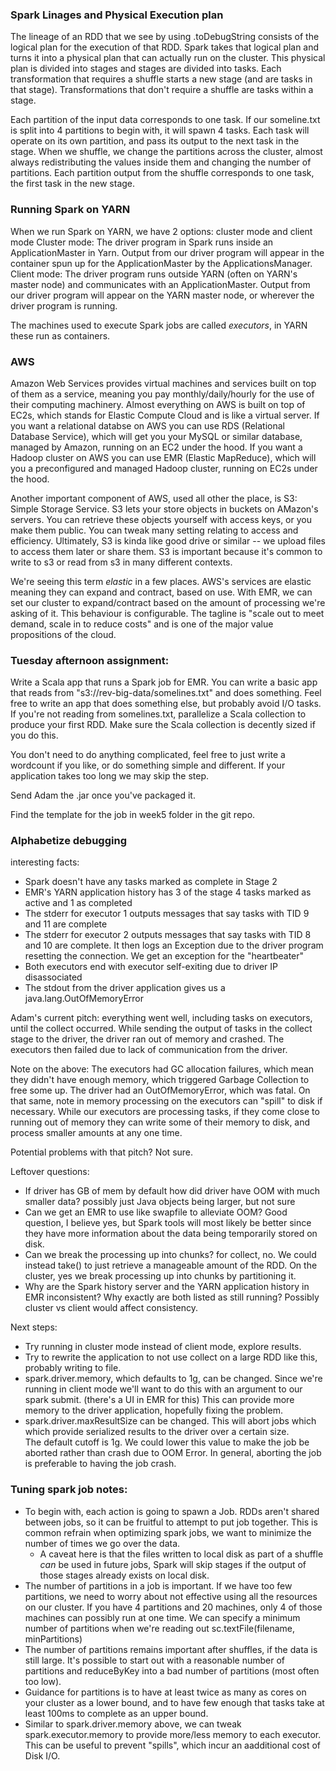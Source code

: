 ### Spark Linages and Physical Execution plan

The lineage of an RDD that we see by using .toDebugString consists of the logical plan for the execution of that RDD.
Spark takes that logical plan and turns it into a physical plan that can actually run on the cluster.
This physical plan is divided into stages and stages are divided into tasks.  Each transformation that requires
a shuffle starts a new stage (and are tasks in that stage).  Transformations that don't require a shuffle are tasks within a stage.

Each partition of the input data corresponds to one task.  If our someline.txt is split into 4 partitions to begin with, it will spawn 4 tasks.  Each task will operate on its own partition, and pass its output to the next task in the stage.
When we shuffle, we change the partitions across the cluster, almost always redistributing the values inside them and changing the number of partitions.  Each partition output from the shuffle corresponds to one task, the first task in the new stage.

### Running Spark on YARN

When we run Spark on YARN, we have 2 options: cluster mode and client mode
Cluster mode: The driver program in Spark runs inside an ApplicationMaster in Yarn.  Output from our driver program will appear in the container spun up for the ApplicationMaster by the ApplicationsManager.
Client mode: The driver program runs outside YARN (often on YARN's master node) and communicates with an ApplicationMaster.  Output from our driver program will appear on the YARN master node, or wherever the driver program is running.

The machines used to execute Spark jobs are called *executors*, in YARN these run as containers.

### AWS

Amazon Web Services provides virtual machines and services built on top of them as a service, meaning you pay monthly/daily/hourly for the use of their computing machinery.  Almost everything on AWS is built on top of EC2s, which stands for Elastic Compute Cloud and is like a virtual server.  If you want a relational databse on AWS you can use RDS (Relational Database Service), which will get you your MySQL or similar database, managed by Amazon, running on an EC2 under the hood.  If you want a Hadoop cluster on AWS you can use EMR (Elastic MapReduce), which will you a preconfigured and managed Hadoop cluster, running on EC2s under the hood.

Another important component of AWS, used all other the place, is S3: Simple Storage Service.  S3 lets your store objects in buckets on AMazon's servers.  You can retrieve these objects yourself with access keys, or you make them public.  You can tweak many setting relating to access and efficiency.  Ultimately, S3 is kinda like good drive or similar -- we upload files to access them later or share them.  S3 is important because it's common to write to s3 or read from s3 in many different contexts.

We're seeing this term *elastic* in a few places.  AWS's services are elastic meaning they can expand and contract, based on use.  With EMR, we can set our cluster to expand/contract based on the amount of processing we're asking of it.  This behaviour is configurable.  The tagline is "scale out to meet demand, scale in to reduce costs" and is one of the major value propositions of the cloud.

### Tuesday afternoon assignment:

Write a Scala app that runs a Spark job for EMR.  You can write a basic app that reads from "s3://rev-big-data/somelines.txt" and does something.  Feel free to write an app that does something else, but probably avoid I/O tasks.  If you're not reading from somelines.txt, parallelize a Scala collection to produce your first RDD. Make sure the Scala collection is decently sized if you do this.

You don't need to do anything complicated, feel free to just write a wordcount if you like, or do something simple and different.  If your application takes too long we may skip the step.

Send Adam the .jar once you've packaged it.

Find the template for the job in week5 folder in the git repo.

### Alphabetize debugging

interesting facts:
- Spark doesn't have any tasks marked as complete in Stage 2
- EMR's YARN application history has 3 of the stage 4 tasks marked as active and 1 as completed
- The stderr for executor 1 outputs messages that say tasks with TID 9 and 11 are complete
- The stderr for executor 2 outputs messages that say tasks with TID 8 and 10 are complete.  It then
  logs an Exception due to the driver program resetting the connection.  We get an exception for the "heartbeater"
- Both executors end with executor self-exiting due to driver IP disassociated
- The stdout from the driver application gives us a java.lang.OutOfMemoryError

Adam's current pitch:
everything went well, including tasks on executors, until the collect occurred.  While sending the output of tasks in the collect stage to the driver, the driver ran out of memory and crashed.  The executors then failed due to lack of communication from the driver.

Note on the above: The executors had GC allocation failures, which mean they didn't have enough memory, which triggered Garbage Collection to free some up.  The driver had an OutOfMemoryError, which was fatal.
On that same, note in memory processing on the executors can "spill" to disk if necessary.  While our executors are processing tasks, if they come close to running out of memory they can write some of their memory to disk, and process smaller amounts at any one time.  

Potential problems with that pitch? Not sure.

Leftover questions:
- If driver has GB of mem by default how did driver have OOM with much smaller data? possibly just Java objects being larger, but not sure
- Can we get an EMR to use like swapfile to alleviate OOM? Good question, I believe yes, but Spark tools will most likely be better since they have more information about the data being temporarily stored on disk.
- Can we break the processing up into chunks?  for collect, no.  We could instead take() to just retrieve a manageable amount of the RDD.  On the cluster, yes we break processing up into chunks by partitioning it.
- Why are the Spark history server and the YARN application history in EMR inconsistent?  Why exactly are both listed as still running?  Possibly cluster vs client would affect consistency.

Next steps:
- Try running in cluster mode instead of client mode, explore results.
- Try to rewrite the application to not use collect on a large RDD like this, probably writing to file.
- spark.driver.memory, which defaults to 1g, can be changed.  Since we're running in client mode we'll want to do this with an argument to
  our spark submit. (there's a UI in EMR for this)  This can provide more memory to the driver application, hopefully fixing the problem.
- spark.driver.maxResultSize can be changed.  This will abort jobs which which provide serialized results to the driver over a certain size.  
  The default cutoff is 1g.  We could lower this value to make the job be aborted rather than crash due to OOM Error.  In general, aborting the 
  job is preferable to having the job crash.

### Tuning spark job notes:

- To begin with, each action is going to spawn a Job.  RDDs aren't shared between jobs, so it can be fruitful to attempt to put job together.  This is common refrain when optimizing spark jobs, we want to minimize the number of times we go over the data.
  - A caveat here is that the files written to local disk as part of a shuffle *can* be used in future jobs, Spark will skip stages if the output of those stages already exists on local disk.
- The number of partitions in a job is important.  If we have too few partitions, we need to worry about not effective using all the resources on our cluster.  If you have 4 partitions and 20 machines, only 4 of those machines can possibly run at one time.  We can specify a minimum number of partitions when we're reading out sc.textFile(filename, minPartitions)
- The number of partitions remains important after shuffles, if the data is still large.  It's possible to start out with a reasonable number of partitions and reduceByKey into a bad number of partitions (most often too low).
- Guidance for partitions is to have at least twice as many as cores on your cluster as a lower bound, and to have few enough that tasks take at least 100ms to complete as an upper bound.
- Similar to spark.driver.memory above, we can tweak spark.executor.memory to provide more/less memory to each executor.  This can be useful to prevent "spills", which incur an aadditional cost of Disk I/O.









